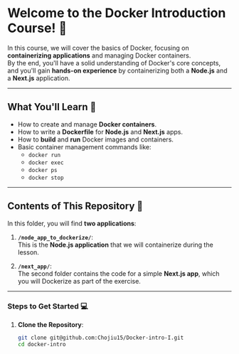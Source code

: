 # **Welcome to the Docker Introduction Course!** 🚢

In this course, we will cover the basics of Docker, focusing on **containerizing applications** and managing Docker containers.  
By the end, you'll have a solid understanding of Docker's core concepts, and you'll gain **hands-on experience** by containerizing both a **Node.js** and a **Next.js** application.

---

## **What You'll Learn** 📘

- How to create and manage **Docker containers**.
- How to write a **Dockerfile** for **Node.js** and **Next.js** apps.
- How to **build** and **run** Docker images and containers.
- Basic container management commands like:
  - `docker run`
  - `docker exec`
  - `docker ps`
  - `docker stop`

---

## **Contents of This Repository** 📂

In this folder, you will find **two applications**:

1. **`/node_app_to_dockerize/`**:  
   This is the **Node.js application** that we will containerize during the lesson.
   
2. **`/next_app/`**:  
   The second folder contains the code for a simple **Next.js app**, which you will Dockerize as part of the exercise.

---


### **Steps to Get Started** 💻

1. **Clone the Repository**:
   ```bash
   git clone git@github.com:Chojiu15/Docker-intro-I.git
   cd docker-intro
